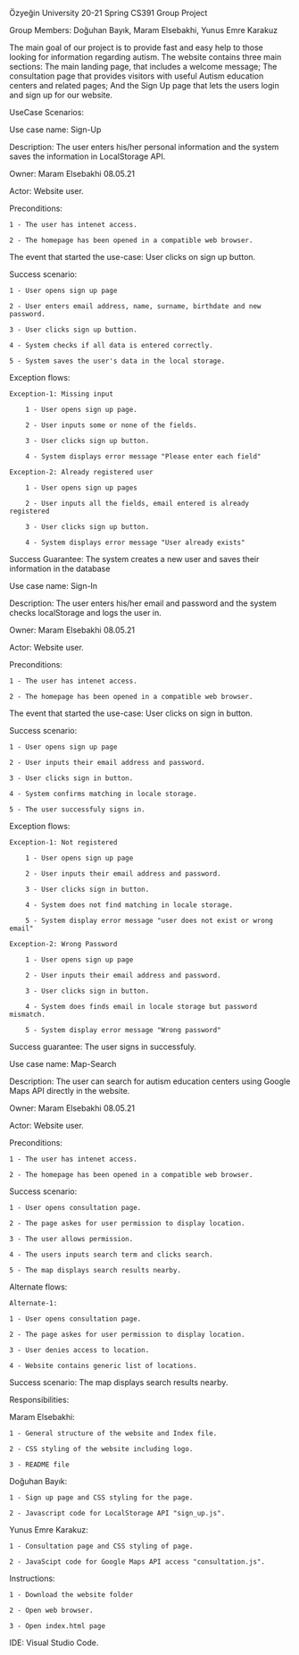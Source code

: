Özyeğin University 20-21 Spring CS391 Group Project

Group Members: Doğuhan Bayık, Maram Elsebakhi, Yunus Emre Karakuz

The main goal of our project is to provide fast and easy help to those looking for information regarding autism. The website contains three main sections: The main landing page, that includes a welcome message; The consultation page that provides visitors with useful Autism education centers and related pages; And the Sign Up page that lets the users login and sign up for our website.

UseCase Scenarios:


Use case name: Sign-Up

Description: The user enters his/her personal information and the system saves the information in LocalStorage API.

Owner: Maram Elsebakhi 08.05.21

Actor: Website user.

Preconditions: 

    1 - The user has intenet access.

    2 - The homepage has been opened in a compatible web browser.

The event that started the use-case: User clicks on sign up button.

Success scenario:

    1 - User opens sign up page

    2 - User enters email address, name, surname, birthdate and new password.

    3 - User clicks sign up buttion.

    4 - System checks if all data is entered correctly.

    5 - System saves the user's data in the local storage.

Exception flows:

    Exception-1: Missing input

        1 - User opens sign up page.

        2 - User inputs some or none of the fields.

        3 - User clicks sign up button.

        4 - System displays error message "Please enter each field"

    Exception-2: Already registered user

        1 - User opens sign up pages

        2 - User inputs all the fields, email entered is already registered

        3 - User clicks sign up button.

        4 - System displays error message "User already exists"

Success Guarantee: The system creates a new user and saves their information in the database

Use case name: Sign-In

Description: The user enters his/her email and password and the system checks localStorage and logs the user in.

Owner: Maram Elsebakhi 08.05.21

Actor: Website user.

Preconditions: 

    1 - The user has intenet access.

    2 - The homepage has been opened in a compatible web browser.

The event that started the use-case: User clicks on sign in button.

Success scenario: 

    1 - User opens sign up page

    2 - User inputs their email address and password.

    3 - User clicks sign in button.

    4 - System confirms matching in locale storage.

    5 - The user successfuly signs in.

Exception flows:

    Exception-1: Not registered

        1 - User opens sign up page

        2 - User inputs their email address and password.

        3 - User clicks sign in button.

        4 - System does not find matching in locale storage.

        5 - System display error message "user does not exist or wrong email"

    Exception-2: Wrong Password

        1 - User opens sign up page

        2 - User inputs their email address and password.

        3 - User clicks sign in button.

        4 - System does finds email in locale storage but password mismatch.

        5 - System display error message "Wrong password"

Success guarantee: The user signs in successfuly.


Use case name: Map-Search

Description: The user can search for autism education centers using Google Maps API directly in the website.

Owner: Maram Elsebakhi 08.05.21

Actor: Website user.

Preconditions:

    1 - The user has intenet access.

    2 - The homepage has been opened in a compatible web browser.

Success scenario:

    1 - User opens consultation page.

    2 - The page askes for user permission to display location.

    3 - The user allows permission.

    4 - The users inputs search term and clicks search.

    5 - The map displays search results nearby.

Alternate flows:

    Alternate-1:

    1 - User opens consultation page.

    2 - The page askes for user permission to display location.

    3 - User denies access to location.

    4 - Website contains generic list of locations.

Success scenario: The map displays search results nearby.


Responsibilities:

Maram Elsebakhi:

    1 - General structure of the website and Index file.

    2 - CSS styling of the website including logo.

    3 - README file

Doğuhan Bayık:

    1 - Sign up page and CSS styling for the page.

    2 - Javascript code for LocalStorage API "sign_up.js".

Yunus Emre Karakuz:

    1 - Consultation page and CSS styling of page.

    2 - JavaScipt code for Google Maps API access "consultation.js".


Instructions:

    1 - Download the website folder

    2 - Open web browser.

    3 - Open index.html page


IDE: Visual Studio Code.
